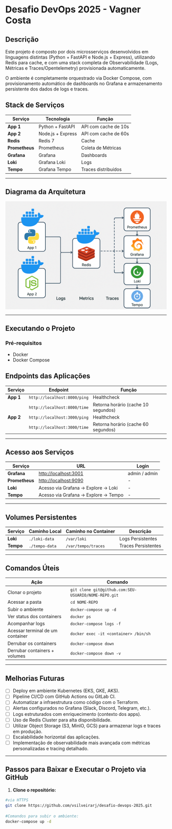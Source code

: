 # Desafio DevOps 2025 - Vagner Costa

## Descrição

Este projeto é composto por dois microsserviços desenvolvidos em linguagens distintas (Python + FastAPI e Node.js + Express), utilizando Redis para cache, e com uma stack completa de Observabilidade (Logs, Métricas e Traces/Opentelemetry) provisionada automaticamente.

O ambiente é completamente orquestrado via Docker Compose, com provisionamento automático de dashboards no Grafana e armazenamento persistente dos dados de logs e traces.

## Stack de Serviços

| Serviço     | Tecnologia                     | Função                     |
|--------------|-------------------------------|----------------------------|
| **App 1**    | Python + FastAPI               | API com cache de 10s       |
| **App 2**    | Node.js + Express              | API com cache de 60s       |
| **Redis**    | Redis 7                        | Cache                      |
| **Prometheus**| Prometheus                    | Coleta de Métricas         |
| **Grafana**  | Grafana                        | Dashboards                 |
| **Loki**     | Grafana Loki                   | Logs                       |
| **Tempo**    | Grafana Tempo                  | Traces distribuídos        |

---

## Diagrama da Arquitetura

![Diagrama da Arquitetura](diagrama.png)

---

## Executando o Projeto

### Pré-requisitos
- Docker
- Docker Compose

## Endpoints das Aplicações

| Serviço | Endpoint                  | Função                            |
|---------|----------------------------|------------------------------------|
| **App 1** | `http://localhost:8000/ping` | Healthcheck                       |
|          | `http://localhost:8000/time` | Retorna horário (cache 10 segundos)|
| **App 2** | `http://localhost:3000/ping` | Healthcheck                       |
|          | `http://localhost:3000/time` | Retorna horário (cache 60 segundos)|

---

## Acesso aos Serviços

| Serviço       | URL                                     | Login            |
|----------------|-----------------------------------------|------------------|
| **Grafana**    | [http://localhost:3001](http://localhost:3001) | admin / admin   |
| **Prometheus** | [http://localhost:9090](http://localhost:9090) | -               |
| **Loki**       | Acesso via Grafana → Explore → Loki    | -               |
| **Tempo**      | Acesso via Grafana → Explore → Tempo   | -               |

---

## Volumes Persistentes

| Serviço | Caminho Local | Caminho no Container     | Descrição            |
|---------|----------------|---------------------------|-----------------------|
| **Loki** | `./loki-data` | `/var/loki`               | Logs Persistentes     |
| **Tempo**| `./tempo-data`| `/var/tempo/traces`       | Traces Persistentes   |

---

## Comandos Úteis

| Ação                          | Comando                                  |
|-------------------------------|-------------------------------------------|
| Clonar o projeto              | `git clone git@github.com:SEU-USUARIO/NOME-REPO.git` |
| Acessar a pasta               | `cd NOME-REPO`                           |
| Subir o ambiente              | `docker-compose up -d`                   |
| Ver status dos containers     | `docker ps`                              |
| Acompanhar logs               | `docker-compose logs -f`                 |
| Acessar terminal de um container | `docker exec -it <container> /bin/sh`  |
| Derrubar os containers        | `docker-compose down`                    |
| Derrubar containers + volumes | `docker-compose down -v`                 |

---

## Melhorias Futuras

- [ ] Deploy em ambiente Kubernetes (EKS, GKE, AKS).
- [ ] Pipeline CI/CD com GitHub Actions ou GitLab CI.
- [ ] Automatizar a infraestrutura como código com o Terraform.
- [ ] Alertas configurados no Grafana (Slack, Discord, Telegram, etc.).
- [ ] Logs estruturados com enriquecimento (contexto dos apps).
- [ ] Uso de Redis Cluster para alta disponibilidade.
- [ ] Utilizar Object Storage (S3, MinIO, GCS) para armazenar logs e traces em produção.
- [ ] Escalabilidade horizontal das aplicações.
- [ ] Implementação de observabilidade mais avançada com métricas personalizadas e tracing detalhado.

---

## Passos para Baixar e Executar o Projeto via GitHub

1. **Clone o repositório:**

```bash
#via HTTPS
git clone https://github.com/vsilveirarj/desafio-devops-2025.git

#Comandos para subir o ambiente:
docker-compose up -d
